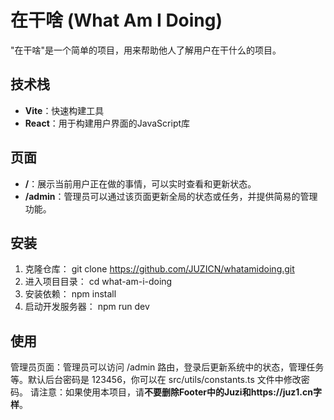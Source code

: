 # 在干啥 (What Am I Doing)

"在干啥"是一个简单的项目，用来帮助他人了解用户在干什么的项目。

## 技术栈

- **Vite**：快速构建工具
- **React**：用于构建用户界面的JavaScript库

## 页面

- **/**：展示当前用户正在做的事情，可以实时查看和更新状态。
- **/admin**：管理员可以通过该页面更新全局的状态或任务，并提供简易的管理功能。

## 安装

1. 克隆仓库：
   git clone https://github.com/JUZICN/whatamidoing.git
2. 进入项目目录：
   cd what-am-i-doing
3. 安装依赖：
   npm install
4. 启动开发服务器：
   npm run dev

## 使用
管理员页面：管理员可以访问 /admin 路由，登录后更新系统中的状态，管理任务等。默认后台密码是 123456，你可以在 src/utils/constants.ts 文件中修改密码。
请注意：如果使用本项目，请**不要删除Footer中的Juzi和https://juz1.cn字样**。
